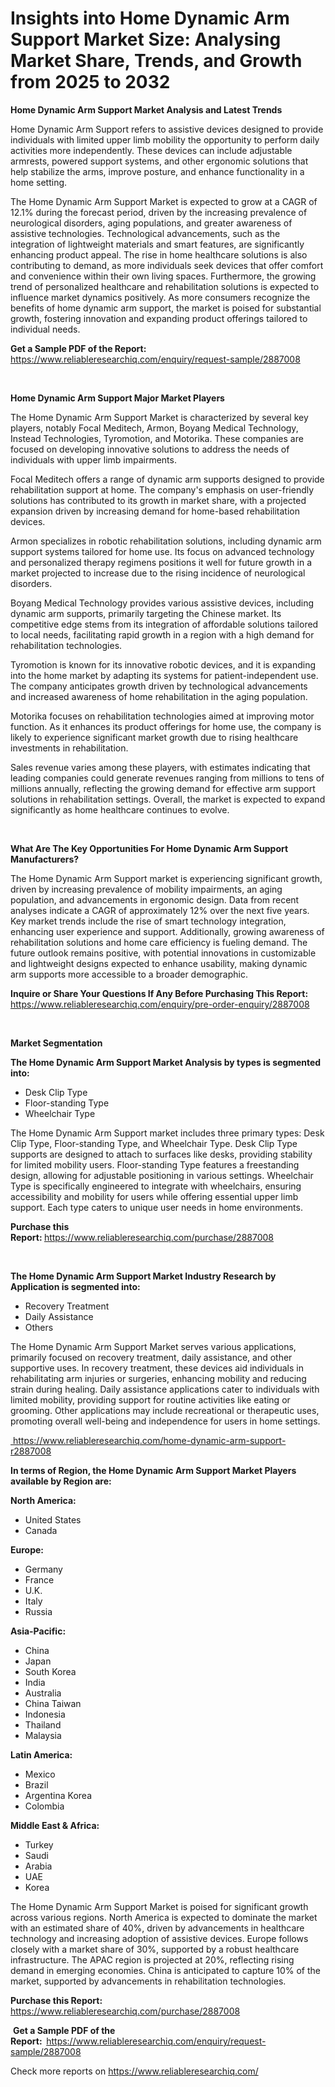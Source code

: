 <p><h1>Insights into Home Dynamic Arm Support Market Size: Analysing Market Share, Trends, and Growth from 2025 to 2032</h1></p><p><strong>Home Dynamic Arm Support Market Analysis and Latest Trends</strong></p>
<p><p>Home Dynamic Arm Support refers to assistive devices designed to provide individuals with limited upper limb mobility the opportunity to perform daily activities more independently. These devices can include adjustable armrests, powered support systems, and other ergonomic solutions that help stabilize the arms, improve posture, and enhance functionality in a home setting.</p><p>The Home Dynamic Arm Support Market is expected to grow at a CAGR of 12.1% during the forecast period, driven by the increasing prevalence of neurological disorders, aging populations, and greater awareness of assistive technologies. Technological advancements, such as the integration of lightweight materials and smart features, are significantly enhancing product appeal. The rise in home healthcare solutions is also contributing to demand, as more individuals seek devices that offer comfort and convenience within their own living spaces. Furthermore, the growing trend of personalized healthcare and rehabilitation solutions is expected to influence market dynamics positively. As more consumers recognize the benefits of home dynamic arm support, the market is poised for substantial growth, fostering innovation and expanding product offerings tailored to individual needs.</p></p>
<p><strong>Get a Sample PDF of the Report:&nbsp;</strong> <a href="https://www.reliableresearchiq.com/enquiry/request-sample/2887008?utm_campaign=2458&utm_medium=2&utm_source=Github&utm_content=ia&utm_term=13032025&utm_id=home-dynamic-arm-support">https://www.reliableresearchiq.com/enquiry/request-sample/2887008</a></p>
<p>&nbsp;</p>
<p><strong>Home Dynamic Arm Support Major Market Players</strong></p>
<p><p>The Home Dynamic Arm Support Market is characterized by several key players, notably Focal Meditech, Armon, Boyang Medical Technology, Instead Technologies, Tyromotion, and Motorika. These companies are focused on developing innovative solutions to address the needs of individuals with upper limb impairments.</p><p>Focal Meditech offers a range of dynamic arm supports designed to provide rehabilitation support at home. The company's emphasis on user-friendly solutions has contributed to its growth in market share, with a projected expansion driven by increasing demand for home-based rehabilitation devices.</p><p>Armon specializes in robotic rehabilitation solutions, including dynamic arm support systems tailored for home use. Its focus on advanced technology and personalized therapy regimens positions it well for future growth in a market projected to increase due to the rising incidence of neurological disorders.</p><p>Boyang Medical Technology provides various assistive devices, including dynamic arm supports, primarily targeting the Chinese market. Its competitive edge stems from its integration of affordable solutions tailored to local needs, facilitating rapid growth in a region with a high demand for rehabilitation technologies.</p><p>Tyromotion is known for its innovative robotic devices, and it is expanding into the home market by adapting its systems for patient-independent use. The company anticipates growth driven by technological advancements and increased awareness of home rehabilitation in the aging population.</p><p>Motorika focuses on rehabilitation technologies aimed at improving motor function. As it enhances its product offerings for home use, the company is likely to experience significant market growth due to rising healthcare investments in rehabilitation.</p><p>Sales revenue varies among these players, with estimates indicating that leading companies could generate revenues ranging from millions to tens of millions annually, reflecting the growing demand for effective arm support solutions in rehabilitation settings. Overall, the market is expected to expand significantly as home healthcare continues to evolve.</p></p>
<p>&nbsp;</p>
<p><strong>What Are The Key Opportunities For Home Dynamic Arm Support Manufacturers?</strong></p>
<p><p>The Home Dynamic Arm Support market is experiencing significant growth, driven by increasing prevalence of mobility impairments, an aging population, and advancements in ergonomic design. Data from recent analyses indicate a CAGR of approximately 12% over the next five years. Key market trends include the rise of smart technology integration, enhancing user experience and support. Additionally, growing awareness of rehabilitation solutions and home care efficiency is fueling demand. The future outlook remains positive, with potential innovations in customizable and lightweight designs expected to enhance usability, making dynamic arm supports more accessible to a broader demographic.</p></p>
<p><strong>Inquire or Share Your Questions If Any Before Purchasing This Report:</strong> <a href="https://www.reliableresearchiq.com/enquiry/pre-order-enquiry/2887008?utm_campaign=2458&utm_medium=2&utm_source=Github&utm_content=ia&utm_term=13032025&utm_id=home-dynamic-arm-support">https://www.reliableresearchiq.com/enquiry/pre-order-enquiry/2887008</a></p>
<p>&nbsp;</p>
<p><strong>Market Segmentation</strong></p>
<p><strong>The Home Dynamic Arm Support Market Analysis by types is segmented into:</strong></p>
<p><ul><li>Desk Clip Type</li><li>Floor-standing Type</li><li>Wheelchair Type</li></ul></p>
<p><p>The Home Dynamic Arm Support market includes three primary types: Desk Clip Type, Floor-standing Type, and Wheelchair Type. Desk Clip Type supports are designed to attach to surfaces like desks, providing stability for limited mobility users. Floor-standing Type features a freestanding design, allowing for adjustable positioning in various settings. Wheelchair Type is specifically engineered to integrate with wheelchairs, ensuring accessibility and mobility for users while offering essential upper limb support. Each type caters to unique user needs in home environments.</p></p>
<p><strong>Purchase this Report:&nbsp;</strong><a href="https://www.reliableresearchiq.com/purchase/2887008?utm_campaign=2458&utm_medium=2&utm_source=Github&utm_content=ia&utm_term=13032025&utm_id=home-dynamic-arm-support">https://www.reliableresearchiq.com/purchase/2887008</a></p>
<p>&nbsp;</p>
<p><strong>The Home Dynamic Arm Support Market Industry Research by Application is segmented into:</strong></p>
<p><ul><li>Recovery Treatment</li><li>Daily Assistance</li><li>Others</li></ul></p>
<p><p>The Home Dynamic Arm Support Market serves various applications, primarily focused on recovery treatment, daily assistance, and other supportive uses. In recovery treatment, these devices aid individuals in rehabilitating arm injuries or surgeries, enhancing mobility and reducing strain during healing. Daily assistance applications cater to individuals with limited mobility, providing support for routine activities like eating or grooming. Other applications may include recreational or therapeutic uses, promoting overall well-being and independence for users in home settings.</p></p>
<p><a href="https://www.reliableresearchiq.com/home-dynamic-arm-support-r2887008?utm_campaign=2458&utm_medium=2&utm_source=Github&utm_content=ia&utm_term=13032025&utm_id=home-dynamic-arm-support">&nbsp;https://www.reliableresearchiq.com/home-dynamic-arm-support-r2887008</a></p>
<p><strong>In terms of Region, the Home Dynamic Arm Support Market Players available by Region are:</strong></p>
<p>
    <p> <strong> North America: </strong>
        <ul>
            <li>United States</li>
            <li>Canada</li>
        </ul>
        </p> 
    <p> <strong> Europe: </strong>
        <ul>
            <li>Germany</li>
            <li>France</li>
            <li>U.K.</li>
            <li>Italy</li>
            <li>Russia</li>
        </ul>
        </p> 
    <p> <strong> Asia-Pacific: </strong>
        <ul>
            <li>China</li>
            <li>Japan</li>
            <li>South Korea</li>
            <li>India</li>
            <li>Australia</li>
            <li>China Taiwan</li>
            <li>Indonesia</li>
            <li>Thailand</li>
            <li>Malaysia</li>
        </ul>
        </p> 
    <p> <strong> Latin America: </strong>
        <ul>
            <li>Mexico</li>
            <li>Brazil</li>
            <li>Argentina Korea</li>
            <li>Colombia</li>
        </ul>
        </p> 
    <p> <strong> Middle East & Africa: </strong>
        <ul>
            <li>Turkey</li>
            <li>Saudi</li>
            <li>Arabia</li>
            <li>UAE</li>
            <li>Korea</li>
        </ul>
    </p>
    </p>
<p><p>The Home Dynamic Arm Support Market is poised for significant growth across various regions. North America is expected to dominate the market with an estimated share of 40%, driven by advancements in healthcare technology and increasing adoption of assistive devices. Europe follows closely with a market share of 30%, supported by a robust healthcare infrastructure. The APAC region is projected at 20%, reflecting rising demand in emerging economies. China is anticipated to capture 10% of the market, supported by advancements in rehabilitation technologies.</p></p>
<p><strong>Purchase this Report: </strong><a href="https://www.reliableresearchiq.com/purchase/2887008?utm_campaign=2458&utm_medium=2&utm_source=Github&utm_content=ia&utm_term=13032025&utm_id=home-dynamic-arm-support">https://www.reliableresearchiq.com/purchase/2887008</a></p>
<p>&nbsp;<strong>Get a Sample PDF of the Report:&nbsp;&nbsp;</strong><a href="https://www.reliableresearchiq.com/enquiry/request-sample/2887008?utm_campaign=2458&utm_medium=2&utm_source=Github&utm_content=ia&utm_term=13032025&utm_id=home-dynamic-arm-support">https://www.reliableresearchiq.com/enquiry/request-sample/2887008</a></p>
<p><strong></strong></p>
<p>Check more reports on <a href="https://www.reliableresearchiq.com/?utm_campaign=2458&utm_medium=2&utm_source=Github&utm_content=ia&utm_term=13032025&utm_id=home-dynamic-arm-support">https://www.reliableresearchiq.com/</a></p>
